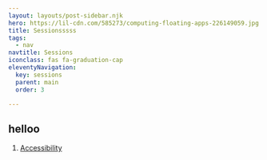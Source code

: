 ```yaml
---
layout: layouts/post-sidebar.njk
hero: https://lil-cdn.com/585273/computing-floating-apps-226149059.jpg
title: Sessionsssss
tags:
  - nav
navtitle: Sessions
iconclass: fas fa-graduation-cap
eleventyNavigation:
  key: sessions
  parent: main
  order: 3

---
```


## helloo

<ol>
  <li>
    <a href="/sessions/accessibility">Accessibility</a>
  </li>
</ol>